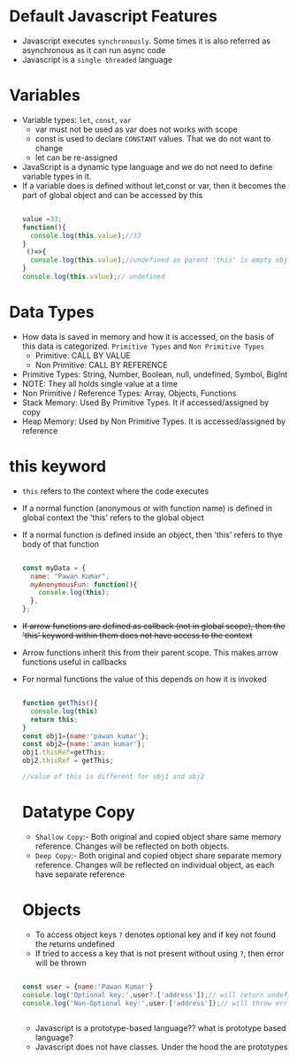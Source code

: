 
# Default Javascript Features
* Javascript executes `synchronously`. Some times it is also referred as asynchronous as it can run async code
* Javascript is a `single threaded` language

# Variables

* Variable types: `let`, `const`, `var`
  * var must not be used as var does not works with scope
  * const is used to declare `CONSTANT` values. That we do not want to change
  * let can be re-assigned
* JavaScript is a dynamic type language and we do not need to define variable types in it.
* If a variable does is defined without let,const or var, then it becomes the part of global object and can be accessed by this
  ```javascript

  value =33;
  function(){
    console.log(this.value);//33
  }
   ()=>{
    console.log(this.value);//undefined as parent 'this' is empty object
  }
  console.log(this.value);// undefined

  ```


# Data Types
* How data is saved in memory and how it is accessed, on the basis of this data is categorized. `Primitive Types` and `Non Primitive Types`
  * Primitive: CALL BY VALUE
  * Non Primitive: CALL BY REFERENCE
 * Primitive Types: String, Number, Boolean, null, undefined, Symbol, BigInt
 *    NOTE: They all holds single value at a time
 * Non Primitive / Reference Types: Array, Objects, Functions
 * Stack Memory: Used By Primitive Types. It if accessed/assigned by copy
 * Heap Memory: Used by Non Primitive Types. It is accessed/assigned by reference


 # this keyword
 * `this` refers to the context where the code executes
 * If a normal function (anonymous or with function name) is defined in global context the 'this' refers to the global object
 * If a normal function is defined inside an object, then 'this' refers to thye body of that function
    ```javascript

    const myData = {
      name: "Pawan Kumar",
      myAnonymousFun: function(){
        console.log(this);
      },
    };
    ```
 * ~~If arrow functions are defined as callback (not in global scope), then the 'this' keyword within them does not have access to the context~~
 * Arrow functions inherit this from their parent scope. This makes arrow functions useful in callbacks
 * For normal functions the value of this depends on how it is invoked
    ```javascript

    function getThis(){
      console.log(this)
      return this;
    }
    const obj1={name:'pawan kumar'};
    const obj2={name:'aman kumar'};
    obj1.thisRef=getThis;
    obj2.thisRef = getThis;

    //value of this is different for obj1 and obj2
    
    ```

    # Datatype Copy
    * `Shallow Copy`:- Both original and copied object share same memory reference. Changes will be reflected on both objects.
    * `Deep Copy`:-  Both original and copied object share separate memory reference. Changes will be reflected on individual object, as each have separate reference


    # Objects
    * To access object keys `?` denotes optional key and if key not found the returns undefined
    * If tried to access a key that is not present without using `?`, then error will be thrown
    ```javascript
    
    const user = {name:'Pawan Kumar'}
    console.log('Optional key:',user?.['address']);// will return undefined, but no error will be thrown
    console.log('Non-Optional key:',user.['address']);// will throw error as address key not found 
        
    ```

    * Javascript is a prototype-based language?? what is prototype based language?
    * Javascript does not have classes. Under the hood the are prototypes

